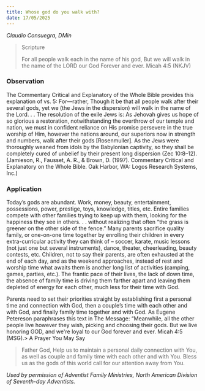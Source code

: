 ```yaml
---
title: Whose god do you walk with?
date: 17/05/2025
---
```


_Claudio Consuegra, DMin_

> <p>Scripture</p>
> For all people walk each in the name of his god, But we will walk in the name of the LORD our God Forever and ever. Micah 4:5 (NKJV)

### Observation

The Commentary Critical and Explanatory of the Whole Bible provides this explanation of vs. 5: For—rather, Though it be that all people walk after their several gods, yet we (the Jews in the dispersion) will walk in the name of the Lord. . . The resolution of the exile Jews is: As Jehovah gives us hope of so glorious a restoration, notwithstanding the overthrow of our temple and nation, we must in confident reliance on His promise persevere in the true worship of Him, however the nations around, our superiors now in strength and numbers, walk after their gods [Rosenmuller]. As the Jews were thoroughly weaned from idols by the Babylonian captivity, so they shall be completely cured of unbelief by their present long dispersion (Zec 10:8–12). (Jamieson, R., Fausset, A. R., & Brown, D. (1997). Commentary Critical and Explanatory on the Whole Bible. Oak Harbor, WA: Logos Research Systems, Inc.)

### Application

Today’s gods are abundant. Work, money, beauty, entertainment, possessions, power, prestige, toys, knowledge, titles, etc. Entire families compete with other families trying to keep up with them, looking for the happiness they see in others. . . without realizing that often “the grass is greener on the other side of the fence.” Many parents sacrifice quality family, or one-on-one time together by enrolling their children in every extra-curricular activity they can think of – soccer, karate, music lessons (not just one but several instruments), dance, theater, cheerleading, beauty contests, etc. Children, not to say their parents, are often exhausted at the end of each day, and as the weekend approaches, instead of rest and worship time what awaits them is another long list of activities (camping, games, parties, etc.). The frantic pace of their lives, the lack of down time, the absence of family time is driving them farther apart and leaving them depleted of energy for each other, much less for their time with God.

Parents need to set their priorities straight by establishing first a personal time and connection with God, then a couple’s time with each other and with God, and finally family time together and with God. As Eugene Petereson paraphrases this text in The Message: “Meanwhile, all the other people live however they wish, picking and choosing their gods. But we live honoring GOD, and we're loyal to our God forever and ever. Micah 4:5 (MSG).> <callout>A Prayer You May Say</callout>
> Father God, Help us to maintain a personal daily connection with You, as well as couple and family time with each other and with You. Bless us as the gods of this world call for our attention away from You.

_Used by permission of Adventist Family Ministries, North American Division of Seventh-day Adventists._